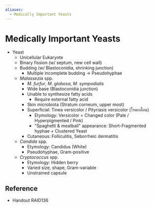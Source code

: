 ```yaml
---
aliases:
  - Medically Important Yeasts
---
```


# Medically Important Yeasts

- Yeast
	- Unicellular Eukaryote
	- Binary fission (w/ septum, new cell wall)
	- Budding (w/ Blastoconidia, shrinking junction)
		- Multiple incomplete budding → Pseudohyphae
	- *Malassezia* spp.
		- *M. furfur*, *M. globosa*, *M. sympodialis*
		- Wide base (Blastoconidia junction)
		- Unable to synthesize fatty acids
			- Require external fatty acid
		- Skin microbiota (Stratum corneum, upper most)
		- Superficial: Tinea versicolor / Pityriasis versicolor (โรคเกลื้อน)
			- Etymology: Versicolor = Changed color (Pale / Hyperpigmented / Pink)
			- "Spaghetti & meatball" appearance: Short-Fragmented hyphae + Clustered Yeast
		- Cutaneous: Folliculitis, Seborrheic dermatitis
	- *Candida* spp.
		- Etymology: Candidus (White)
		- Pseudohyphae, Gram-positive
	- *Cryptococcus* spp.
		- Etymology: Hidden berry
		- Varied size, shape, Gram-variable
		- Unstrained capsule

## Reference

- Handout RAID136
